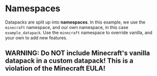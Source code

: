 # Namespaces

Datapacks are split up into **namespaces**. In this example, we use the `minecraft` namespace, and our own namespace, in this case `example_datapack`. Use the `minecraft` namespace to override vanilla, and your own to add new features.

## **WARNING: Do NOT include Minecraft's vanilla datapack in a custom datapack! This is a violation of the Minecraft EULA!**
